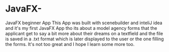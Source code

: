# JavaFX-
JavaFX beginner App
This App was built with scenebuilder and inteliJ idea and 
it's my first JavaFX App tho its about a model agency forms 
that the applicant get to say a bit more about their dreams on a textfield and the file is saved in a .txt format
which is later displayed to the user or the one filling the forms.
It's not too great and I hope I learn some more too.

